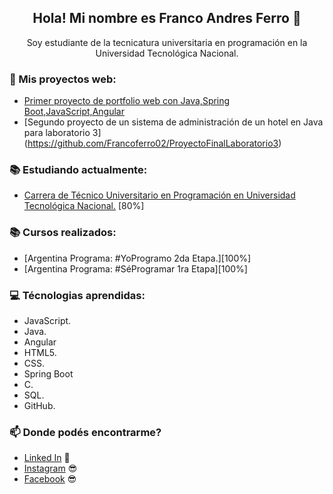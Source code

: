<h2 align="center">Hola! Mi nombre es Franco Andres Ferro 👋</h2>
<p align="center">
  Soy estudiante de la tecnicatura universitaria en programación en la Universidad Tecnológica Nacional. 
</p>

### 📰 Mis proyectos web:
<!-- Inicio de proyectos -->
- [Primer proyecto de portfolio web con Java,Spring Boot,JavaScript,Angular](https://frontendfranco.web.app/)
- [Segundo proyecto de un sistema de administración de un hotel en Java para laboratorio 3] (https://github.com/Francoferro02/ProyectoFinalLaboratorio3)
<!-- Fin de proyectos -->

### 📚 Estudiando actualmente:
- [Carrera de Técnico Universitario en Programación en Universidad Tecnológica Nacional.](http://www.mdp.utn.edu.ar/tecnico-universitario-en-programacion.php) [80%]
### 📚 Cursos realizados:
- [Argentina Programa: #YoProgramo 2da Etapa.][100%]
- [Argentina Programa: #SéProgramar 1ra Etapa][100%]

### 💻 Técnologias aprendidas:
- JavaScript.
- Java.
- Angular
- HTML5.
- CSS.
- Spring Boot
- C.
- SQL.
- GitHub.

### 📫 Donde podés encontrarme?

- [Linked In](https://www.linkedin.com/in/francoandresferro/) 💼
- [Instagram](https://www.instagram.com/franferro__/) 😎
- [Facebook](https://www.facebook.com/franco.ferro.9/) 😎

